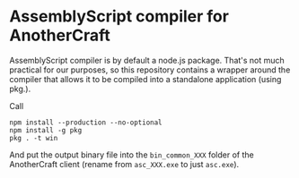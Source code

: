 # AssemblyScript compiler for AnotherCraft
AssemblyScript compiler is by default a node.js package. That's not much practical for our purposes, so this repository contains a wrapper around the compiler that allows it to be compiled into a standalone application (using pkg.).

Call
```
npm install --production --no-optional
npm install -g pkg
pkg . -t win

```

And put the output binary file into the `bin_common_XXX` folder of the AnotherCraft client (rename from `asc_XXX.exe` to just `asc.exe`).